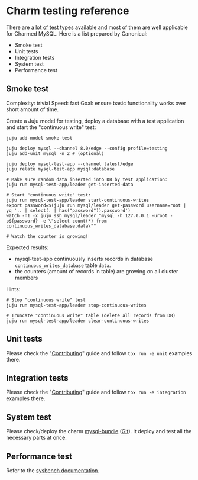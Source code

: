 # Charm testing reference

There are [a lot of test types](https://en.wikipedia.org/wiki/Software_testing) available and most of them are well applicable for Charmed MySQL. Here is a list prepared by Canonical:

* Smoke test
* Unit tests
* Integration tests
* System test
* Performance test

## Smoke test

Complexity: trivial
Speed: fast
Goal: ensure basic functionality works over short amount of time.

Create a Juju model for testing, deploy a database with a test application and start the "continuous write" test:

```shell
juju add-model smoke-test

juju deploy mysql --channel 8.0/edge --config profile=testing
juju add-unit mysql -n 2 # (optional)

juju deploy mysql-test-app --channel latest/edge
juju relate mysql-test-app mysql:database

# Make sure random data inserted into DB by test application:
juju run mysql-test-app/leader get-inserted-data

# Start "continuous write" test:
juju run mysql-test-app/leader start-continuous-writes
export password=$(juju run mysql/leader get-password username=root | yq '.. | select(. | has("password")).password')
watch -n1 -x juju ssh mysql/leader "mysql -h 127.0.0.1 -uroot -p${password} -e \"select count(*) from continuous_writes_database.data\""

# Watch the counter is growing!
```
Expected results:

* mysql-test-app continuously inserts records in database `continuous_writes_database` table `data`.
* the counters (amount of records in table) are growing on all cluster members

Hints:
```shell
# Stop "continuous write" test
juju run mysql-test-app/leader stop-continuous-writes

# Truncate "continuous write" table (delete all records from DB)
juju run mysql-test-app/leader clear-continuous-writes
```

## Unit tests

Please check the "[Contributing](https://github.com/canonical/mysql-operator/blob/main/CONTRIBUTING.md#testing)" guide and follow `tox run -e unit` examples there.

## Integration tests

Please check the "[Contributing](https://github.com/canonical/mysql-operator/blob/main/CONTRIBUTING.md#testing)" guide and follow `tox run -e integration` examples there.

## System test

Please check/deploy the charm [mysql-bundle](https://charmhub.io/mysql-bundle) ([Git](https://github.com/canonical/mysql-bundle)). It deploy and test all the necessary parts at once.

## Performance test
Refer to the [sysbench documentation](https://discourse.charmhub.io/t/charmed-sysbench-documentation-home/13945).

